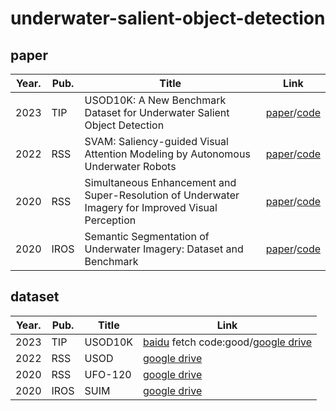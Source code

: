 # underwater-salient-object-detection

## paper

| Year. | Pub. | Title | Link | 
| --- | --- | --- | --- |  
| 2023 | TIP | USOD10K: A New Benchmark Dataset for Underwater Salient Object Detection | [paper](https://ieeexplore.ieee.org/document/10102831)/[code](https://github.com/LinHong-HIT/USOD10K) |  
| 2022 | RSS | SVAM: Saliency-guided Visual Attention Modeling by Autonomous Underwater Robots | [paper](http://www.roboticsproceedings.org/rss18/p048.pdf)/[code](https://github.com/xahidbuffon/SVAM-Net) |  
| 2020 | RSS | Simultaneous Enhancement and Super-Resolution of Underwater Imagery for Improved Visual Perception | [paper](http://www.roboticsproceedings.org/rss16/p018.pdf)/[code](https://github.com/IRVLab/Deep-SESR) | 
| 2020 | IROS | Semantic Segmentation of Underwater Imagery: Dataset and Benchmark | [paper](https://arxiv.org/pdf/2004.01241.pdf)/[code](https://github.com/xahidbuffon/SUIM) |

## dataset

| Year. | Pub. | Title | Link | 
| --- | --- | --- | --- |  
| 2023 | TIP | USOD10K | [baidu](https://pan.baidu.com/share/init?surl=edg2B9HjnHdEpmwnUOT0-w) fetch code:good/[google drive](https://drive.google.com/file/d/1PH0PwKchXnkWwtAwbhNSW4utMCp5zer8/view) |  
| 2022 | RSS | USOD | [google drive](https://irvlab.cs.umn.edu/resources/usod-dataset) |  
| 2020 | RSS | UFO-120 | [google drive](http://irvlab.cs.umn.edu/resources/ufo-120-dataset) |  
| 2020 | IROS | SUIM | [google drive](http://irvlab.cs.umn.edu/resources/ufo-120-dataset) | 
